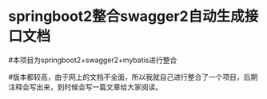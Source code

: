 # springboot2整合swagger2自动生成接口文档

#本项目为springboot2+swagger2+mybatis进行整合

#版本都较高，由于网上的文档不全面，所以我就自己进行整合了一个项目，后期注释会写出来，到时候会写一篇文章给大家阅读。
